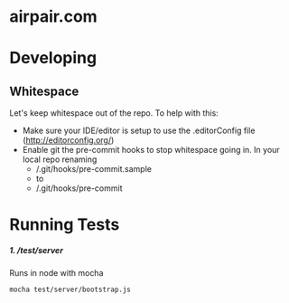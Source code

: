 airpair.com
===========


Developing
==========

Whitespace
----------
Let's keep whitespace out of the repo. To help with this:

 - Make sure your IDE/editor is setup to use the .editorConfig file (http://editorconfig.org/)
 - Enable git the pre-commit hooks to stop whitespace going in. In your local repo renaming
   - /.git/hooks/pre-commit.sample
   - to
   - /.git/hooks/pre-commit


Running Tests
=============

##### 1. /test/server

Runs in node with mocha

    mocha test/server/bootstrap.js
